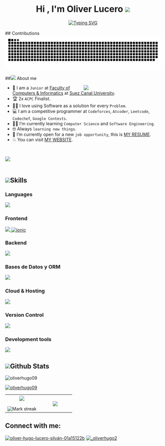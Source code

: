 <!-- Main -->
<div align="center">
<h1><b>Hi , I'm Oliver Lucero </b><img src="https://media.giphy.com/media/hvRJCLFzcasrR4ia7z/giphy.gif" width="35"/></h1>
<a href="https://git.io/typing-svg"><img src="https://readme-typing-svg.demolab.com?font=Roboto+Slab&size=22&pause=1000&random=false&width=290&lines=Desarrollador+Frontend+%F0%9F%92%BB;Explorando+el+Backend+%F0%9F%95%B5%EF%B8%8F;Codificando+soluciones+%F0%9F%9A%80;Resolviendo+problemas+%F0%9F%A7%A9;Ideas+a+c%C3%B3digo+%F0%9F%92%A1;Aprendiendo+siempre+%F0%9F%93%9A%E2%9C%8D%EF%B8%8F" alt="Typing SVG" /></a>
</div>
<br>
<!--- snake -->
## Contributions
<picture>
  <source media="(prefers-color-scheme: dark)" srcset="snake-dark.svg" />
  <source media="(prefers-color-scheme: light)" srcset="snake.svg" />
  <img alt="github-snake" src="https://github.com/OliverHugo09/OliverHugo09/blob/main/snake.svg" />
</picture>

<!-- About me -->
##<img src = "https://github.com/7oSkaaa/7oSkaaa/blob/main/Images/about_me.gif?raw=true" width = 50px>&nbsp;About me

<picture> <img align="right" src="https://github.com/7oSkaaa/7oSkaaa/blob/main/Images/Right_Side.gif?raw=true" width = 250px></picture>

- :school: I am a `Junior` at [Faculty of Computers & Informatics](http://suez.edu.eg/ar/%d9%83%d9%84%d9%8a%d8%a9-%d8%a7%d9%84%d8%ad%d8%a7%d8%b3%d8%a8%d8%a7%d8%aa-%d9%88%d8%a7%d9%84%d9%85%d8%b9%d9%84%d9%88%d9%85%d8%a7%d8%aa/) at [Suez Canal University](http://suez.edu.eg/ar/).
- :trophy: 2x `ACPC` Finalist.
- :technologist: I love using Software as a solution for every `Problem`.
- :computer: I am a competitive programmer at `Codeforces`, `Atcoder`, `Leetcode`, `Codechef`, `Google Contests`.
- :student: I’m currently learning `Computer Science` and `Software Engineering`.
- :nerd_face: Always `learning new things`.
- :thinking: I’m currently open for a new `job opportunity`, this is [MY RESUME](http://lnkiy.in/Ahmed_Hossam_Resume).
- :boom: You can visit [MY WEBSITE](https://cutt.ly/Ahmed_Hossam_Website).
<br>

<img src="https://user-images.githubusercontent.com/73097560/115834477-dbab4500-a447-11eb-908a-139a6edaec5c.gif"><br><br>

<!-- Skills -->
## <img src="https://media2.giphy.com/media/QssGEmpkyEOhBCb7e1/giphy.gif?cid=ecf05e47a0n3gi1bfqntqmob8g9aid1oyj2wr3ds3mg700bl&rid=giphy.gif" width ="25">Skills
<h3 align="left">Languages</h3>
<p align="left">
  <a href="https://skillicons.dev">
    <img src="https://skillicons.dev/icons?i=html,css,js,ts,py" />
  </a>
</p>

<h3 align="left">Frontend</h3>
<p align="left">
  <a href="https://skillicons.dev">
    <img src="https://skillicons.dev/icons?i=angular,react,bootstrap,tailwind,vite" />
     <img  src="https://assets.stickpng.com/images/62a7475d223343fbc2207cff.png" alt="ionic" width="40" height="40"/>
  </a>
</p>

<h3 align="left">Backend</h3>
<p align="left">
  <a href="https://skillicons.dev">
    <img src="https://skillicons.dev/icons?i=nodejs,express,django" />
  </a>
</p>

<h3 align="left">Bases de Datos y ORM</h3>
<p align="left">
  <a href="https://skillicons.dev">
    <img src="https://skillicons.dev/icons?i=mysql,sequelize" />
  </a>
</p>

<h3 align="left">Cloud & Hosting</h3>
<p align="left">
  <a href="https://skillicons.dev">
    <img src="https://skillicons.dev/icons?i=firebase,heroku,netlify" />
  </a>
</p>

<h3 align="left">Version Control</h3>
<p align="left">
  <a href="https://skillicons.dev">
    <img src="https://skillicons.dev/icons?i=github,git,md" />
  </a>
</p>

<h3 align="left">Development tools</h3>
<p align="left">
  <a href="https://skillicons.dev">
    <img src="https://skillicons.dev/icons?i=postman,linux,vscode" />
  </a>
</p>








<!-- Github Stats -->
## <img src="https://media.giphy.com/media/iY8CRBdQXODJSCERIr/giphy.gif" width="35">Github Stats

<p align="left"> <img src="https://komarev.com/ghpvc/?username=oliverhugo09&label=Profile%20views&color=0e75b6&style=flat" alt="oliverhugo09" /> </p>
<p align="left"> <a href="https://github.com/ryo-ma/github-profile-trophy"><img src="https://github-profile-trophy.vercel.app/?username=oliverhugo09" alt="oliverhugo09" /></a> </p>

<p  align="center">
<table border="0" align="center">
<tr border="0">
<td width="50%" align="center">  
  <img  align="center"  src="https://github-readme-stats.vercel.app/api?username=oliverhugo09&show_icons=true&locale=es&theme=transparent" />
  <br></br>
  <img  title="🔥 Get streak stats for your profile at git.io/streak-stats" alt="Mark streak" src="https://github-readme-streak-stats.herokuapp.com/?user=oliverhugo09&theme=transparent&langs_count=8&locale=es" />
</td>
<td width="50%" align="center">
  <img  align="center"  src="https://github-readme-stats.anuraghazra1.vercel.app/api/top-langs/?username=oliverhugo09&theme=transparent&no-bg=true&no-frame=true&langs_count=10&locale=es"/>
  </td>
</tr>
</table>
</p>  


<!-- Contact -->
## Connect with me:
<p align="left">
<a href="https://linkedin.com/in/oliver-hugo-lucero-silván-01a15122b" target="blank"><img align="center" src="https://raw.githubusercontent.com/rahuldkjain/github-profile-readme-generator/master/src/images/icons/Social/linked-in-alt.svg" alt="oliver-hugo-lucero-silván-01a15122b" height="30" width="40" /></a>
<a href="https://instagram.com/_oliverhugo2" target="blank"><img align="center" src="https://raw.githubusercontent.com/rahuldkjain/github-profile-readme-generator/master/src/images/icons/Social/instagram.svg" alt="_oliverhugo2" height="30" width="40" /></a>
</p>

